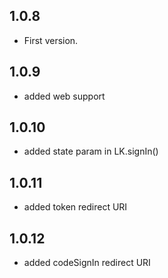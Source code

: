 ## 1.0.8

* First version.

## 1.0.9

* added web support

## 1.0.10

* added state param in LK.signIn()

## 1.0.11

* added token redirect URI

## 1.0.12

* added codeSignIn redirect URI

